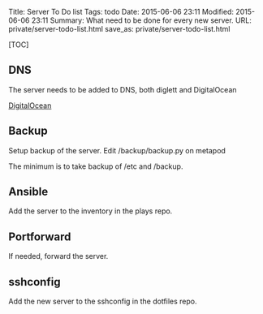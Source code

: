 Title: Server To Do list
Tags: todo
Date: 2015-06-06 23:11
Modified: 2015-06-06 23:11
Summary: What need to be done for every new server.
URL: private/server-todo-list.html
save_as: private/server-todo-list.html

[TOC]

## DNS
The server needs to be added to DNS, both diglett and DigitalOcean

[DigitalOcean](https://cloud.digitalocean.com/domains/fap.no)

## Backup
Setup backup of the server. Edit /backup/backup.py on metapod

The minimum is to take backup of /etc and /backup.

## Ansible
Add the server to the inventory in the plays repo.

## Portforward
If needed, forward the server.

## sshconfig
Add the new server to the sshconfig in the dotfiles repo.
